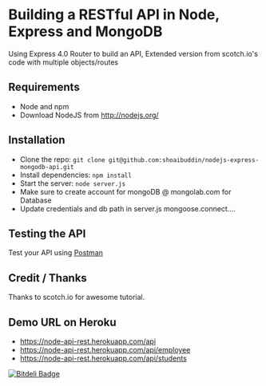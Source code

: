 # Building a RESTful API in Node, Express and MongoDB

Using Express 4.0 Router to build an API, Extended version from scotch.io's code with multiple objects/routes


## Requirements 

- Node and npm
- Download NodeJS from http://nodejs.org/

## Installation

- Clone the repo: `git clone git@github.com:shoaibuddin/nodejs-express-mongodb-api.git`
- Install dependencies: `npm install`
- Start the server: `node server.js`
- Make sure to create account for mongoDB @ mongolab.com for Database
- Update credentials and db path in server.js mongoose.connect....

## Testing the API
Test your API using [Postman](https://chrome.google.com/webstore/detail/postman-rest-client-packa/fhbjgbiflinjbdggehcddcbncdddomop)

## Credit / Thanks
Thanks to scotch.io for awesome tutorial.

## Demo URL on Heroku
- https://node-api-rest.herokuapp.com/api
- https://node-api-rest.herokuapp.com/api/employee
- https://node-api-rest.herokuapp.com/api/students


[![Bitdeli Badge](https://d2weczhvl823v0.cloudfront.net/shoaibuddin/nodejs-express-mongodb-api/trend.png)](https://bitdeli.com/free "Bitdeli Badge")

